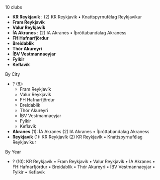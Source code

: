 10 clubs

- **KR Reykjavík** : (2) KR Reykjavik • Knattspyrnufélag Reykjavíkur
- **Fram Reykjavík**
- **Valur Reykjavík**
- **ÍA Akranes** : (2) IA Akranes • Íþróttabandalag Akraness
- **FH Hafnarfjördur**
- **Breidablik**
- **Thór Akureyri**
- **ÍBV Vestmannaeyjar**
- **Fylkir**
- **Keflavík**




By City

- ? (8): 
  - Fram Reykjavík 
  - Valur Reykjavík 
  - FH Hafnarfjördur 
  - Breidablik 
  - Thór Akureyri 
  - ÍBV Vestmannaeyjar 
  - Fylkir 
  - Keflavík 
- **Akranes** (1): ÍA Akranes  (2) IA Akranes • Íþróttabandalag Akraness
- **Reykjavík** (1): KR Reykjavík  (2) KR Reykjavik • Knattspyrnufélag Reykjavíkur




By Year

- ? (10):   KR Reykjavík • Fram Reykjavík • Valur Reykjavík • ÍA Akranes • FH Hafnarfjördur • Breidablik • Thór Akureyri • ÍBV Vestmannaeyjar • Fylkir • Keflavík




